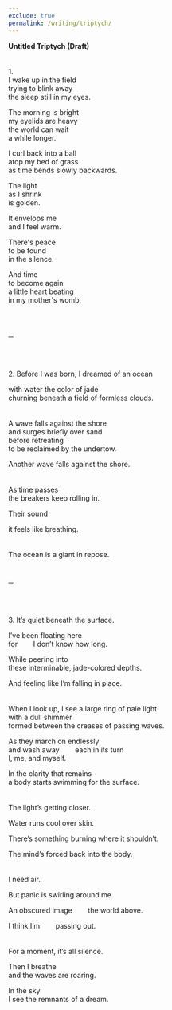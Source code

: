 ```yaml
---
exclude: true
permalink: /writing/triptych/
---
```

**Untitled Triptych (Draft)**  
<br/><br/>
1.  
I wake up in the field  
trying to blink away  
the sleep still in my eyes.  
  
The morning is bright  
my eyelids are heavy  
the world can wait  
a while longer.  
  
I curl back into a ball  
atop my bed of grass  
as time bends slowly backwards.  
  
The light  
as I shrink  
is golden.  
  
It envelops me  
and I feel warm.  
  
There's peace  
to be found  
in the silence.  
  
And time  
to become again  
a little heart beating  
in my mother's womb.  
<br/><br/><br/>
<hr style="width:2%">
<br/><br/><br/>
2.  
Before I was born, I dreamed of an ocean  
  
with water the color of jade  
churning beneath a field of formless clouds.  
<br/><br/>
A wave falls against the shore  
and surges briefly over sand  
before retreating  
to be reclaimed by the undertow.  
  
Another wave falls against the shore.  
<br/><br/>
As time passes  
the breakers keep rolling in.  
  
Their sound  
  
it feels like breathing.  
<br/><br/>
The ocean is a giant in repose.
<br/><br/><br/>
<hr style="width:2%">
<br/><br/><br/>
3.  
It’s quiet  
beneath the surface.  
  
I’ve been floating here  
for&nbsp; &nbsp; &nbsp; &nbsp; I don’t know how long.  
  
While peering into  
these interminable, jade-colored depths.  
  
And feeling like I’m falling in place.  
<br/><br/>
When I look up, I see a large ring of pale light  
with a dull shimmer  
formed between the creases of passing waves.  
  
As they march on endlessly  
and wash away&nbsp; &nbsp; &nbsp; &nbsp; each in its turn  
I, me, and myself.  
  
In the clarity that remains  
a body starts swimming for the surface.  
<br/><br/>
The light’s getting closer.  
  
Water runs cool over skin.  
  
There’s something burning where it shouldn’t.  
  
The mind’s forced back into the body.  
<br/><br/>
I need air.  
  
But panic is swirling around me.  

An obscured image&nbsp; &nbsp; &nbsp; &nbsp; the world above.  
  
I think I’m&nbsp; &nbsp; &nbsp; &nbsp; passing out.  
<br/><br/>
For a moment, it’s all silence.  
  
Then I breathe  
and the waves are roaring.  
  
In the sky  
I see the remnants of a dream.  